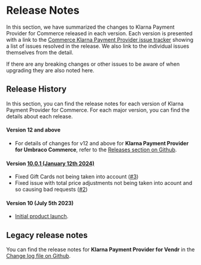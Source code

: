 # Release Notes

In this section, we have summarized the changes to Klarna Payment Provider for Commerce released in each version. Each version is presented with a link to the [Commerce Klarna Payment Provider issue tracker](https://github.com/umbraco/Umbraco.Commerce.PaymentProviders.Klarna/issues) showing a list of issues resolved in the release. We also link to the individual issues themselves from the detail.

If there are any breaking changes or other issues to be aware of when upgrading they are also noted here.

## Release History

In this section, you can find the release notes for each version of Klarna Payment Provider for Commerce. For each major version, you can find the details about each release.

#### Version 12 and above

* For details of changes for v12 and above for **Klarna Payment Provider for Umbraco Commerce**, refer to the [Releases section on Github](https://github.com/umbraco/Umbraco.Commerce.PaymentProviders.Klarna/releases).&#x20;

#### Version [**10.0.1 (January 12th 2024)**](https://github.com/umbraco/Umbraco.Commerce.PaymentProviders.Klarna/issues?q=label%3Arelease%2F10.0.1+)

* Fixed Gift Cards not being taken into account ([#3](https://github.com/umbraco/Umbraco.Commerce.PaymentProviders.Klarna/issues/3))
* Fixed issue with total price adjustments not being taken into acount and so causing bad requests ([#2](https://github.com/umbraco/Umbraco.Commerce.PaymentProviders.Klarna/issues/2))

#### Version 10 **(July 5th 2023)**

* [Initial product launch](https://umbraco.com/blog/umbraco-commerce-release/).

## Legacy release notes

You can find the release notes for **Klarna Payment Provider for Vendr** in the [Change log file on Github](../../changelog-archive/klarna.md).
